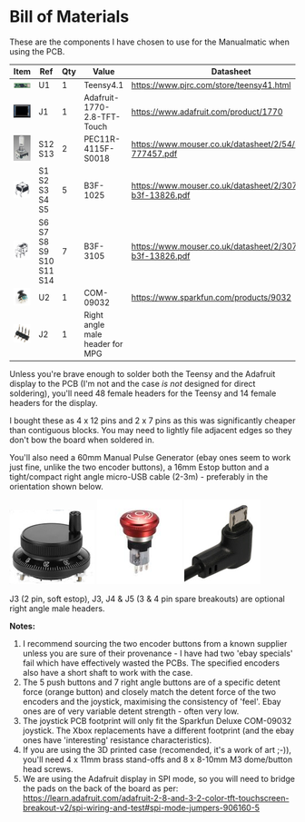 # Bill of Materials

These are the components I have chosen to use for the Manualmatic when using the PCB.



| Item | Ref	| Qty	| Value | Datasheet |  Manufacturer |
| ---- | ---- | --- | ----- | --------- | ------------- |
|![MPG](images/teensy4.1.jpg)  | U1 |	1	| Teensy4.1| https://www.pjrc.com/store/teensy41.html | Teensy |
|![MPG](images/adafruit_2.8-128.jpg) | J1 |	1	| Adafruit-1770-2.8-TFT-Touch	 |	https://www.adafruit.com/product/1770	| Adafruit |
|![MPG](images/PEC11R-4115F-S0018.png)  | S12 S13 | 2	| PEC11R-4115F-S0018	|	https://www.mouser.co.uk/datasheet/2/54/PEC11R-777457.pdf	| Bourns |
|![MPG](images/B3F-1025.png) | S1 S2 S3 S4 S5 |	5	| B3F-1025 |	https://www.mouser.co.uk/datasheet/2/307/en-b3f-13826.pdf	| Omron |
|![MPG](images/B3F-3105.png) | S6 S7 S8 S9 S10 S11 S14 | 7	| B3F-3105| https://www.mouser.co.uk/datasheet/2/307/en-b3f-13826.pdf |		Omron |
|![MPG](images/COM-09032.jpg)  | U2 |	1	|COM-09032	| https://www.sparkfun.com/products/9032	| SparkFun Electronics |
|![MPG](images/right-angle-header.png) | J2 | 1 | Right angle male header for MPG| | Generic|


Unless you're brave enough to solder both the Teensy and the Adafruit display to the PCB (I'm not and the case *is not* designed for direct soldering), you'll need 48 female headers for the Teensy and 14 female headers for the display.

I bought these as 4 x 12 pins and 2 x 7 pins as this was significantly cheaper than contiguous blocks. You may need to lightly file adjacent edges so they don't bow the board when soldered in.

You'll also need a 60mm Manual Pulse Generator (ebay ones seem to work just fine, unlike the two encoder buttons), a 16mm Estop button and a tight/compact right angle micro-USB cable (2-3m) - preferably in the orientation shown below.

![MPG](images/mpg.jpg) ![estop](images/16mmEstop.jpg) ![micro USB](images/right-angle-micro-usb.jpg) 

J3 (2 pin, soft estop), J3, J4 & J5 (3 & 4 pin spare breakouts) are optional right angle male headers.


**Notes:**

1. I recommend sourcing the two encoder buttons from a known supplier unless you are sure of their provenance - I have had two 'ebay specials' fail which have effectively wasted the PCBs. The specified encoders also have a short shaft to work with the case.
2. The 5 push buttons and 7 right angle buttons are of a specific detent force (orange button) and closely match the detent force of the two encoders and the joystick, maximising the consistency of 'feel'. Ebay ones are of very variable detent strength - often very low.
3. The joystick PCB footprint will only fit the Sparkfun Deluxe COM-09032 joystick. The Xbox replacements have a different footprint (and the ebay ones have 'interesting' resistance characteristics).
4. If you are using the 3D printed case (recomended, it's a work of art ;-)), you'll need 4 x 11mm brass stand-offs and 8 x 8-10mm M3 dome/button head screws.
5. We are using the Adafruit display in SPI mode, so you will need to bridge the pads on the back of the board as per: https://learn.adafruit.com/adafruit-2-8-and-3-2-color-tft-touchscreen-breakout-v2/spi-wiring-and-test#spi-mode-jumpers-906160-5